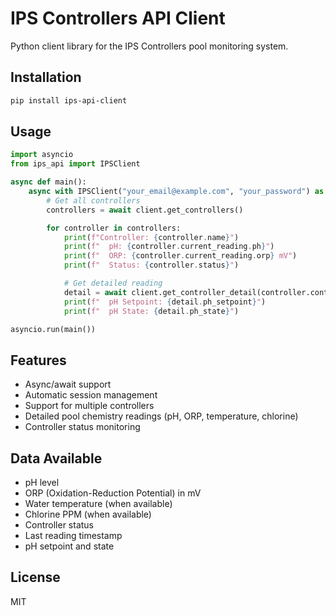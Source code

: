 # IPS Controllers API Client

Python client library for the IPS Controllers pool monitoring system.

## Installation

```bash
pip install ips-api-client
```

## Usage

```python
import asyncio
from ips_api import IPSClient

async def main():
    async with IPSClient("your_email@example.com", "your_password") as client:
        # Get all controllers
        controllers = await client.get_controllers()

        for controller in controllers:
            print(f"Controller: {controller.name}")
            print(f"  pH: {controller.current_reading.ph}")
            print(f"  ORP: {controller.current_reading.orp} mV")
            print(f"  Status: {controller.status}")

            # Get detailed reading
            detail = await client.get_controller_detail(controller.controller_id)
            print(f"  pH Setpoint: {detail.ph_setpoint}")
            print(f"  pH State: {detail.ph_state}")

asyncio.run(main())
```

## Features

- Async/await support
- Automatic session management
- Support for multiple controllers
- Detailed pool chemistry readings (pH, ORP, temperature, chlorine)
- Controller status monitoring

## Data Available

- pH level
- ORP (Oxidation-Reduction Potential) in mV
- Water temperature (when available)
- Chlorine PPM (when available)
- Controller status
- Last reading timestamp
- pH setpoint and state

## License

MIT
